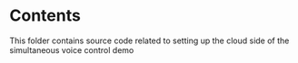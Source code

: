 # Contents

This folder contains source code related to setting up the cloud side of the simultaneous voice  control demo
